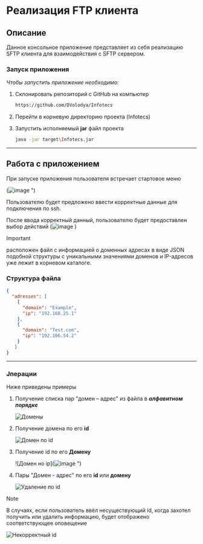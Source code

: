 # Реализация FTP клиента

## Описание

Данное консольное приложение представляет из себя реализацию SFTP клиента для взаимодействия с SFTP сервером.

### Запуск приложения

*Чтобы запустить приложение необходимо:*
1. Склонировать репозиторий с GitHub на компьютер
   ```sh
   https://github.com/DVolodya/Infotecs
    ```
2. Перейти в корневую директорию проекта (Infotecs)
   
3. Запустить исполняемый **jar** файл проекта
   ```sh
   java -jar target\Infotecs.jar
   ```
----
## Работа с приложением
При запуске приложения пользователя встречает стартовое меню

(![image](https://github.com/user-attachments/assets/6e769a3e-5054-4391-955c-3c66d193daee)
")

Пользователю будет предложено ввести корректные данные для подключения по ssh.

После ввода корректный данный, пользователю будет предоставлен выбор действий
(![image](https://github.com/user-attachments/assets/03e95a83-172f-424d-9016-b9603f349b8f)
)

>[!IMPORTANT]
>расположен файл с информацией о доменных адресах в виде JSON подобной
>структуры с уникальными значениями доменов и IP-адресов уже лежит в корневом каталоге.
>

### Структура файла

```json
{
  "adresses": [
    {
      "domain": "Example",
      "ip": "192.168.25.1"
    },
    {
      "domain": "Test.com",
      "ip": "192.166.54.2"
    }
   ]
}
```

----

### Jперации

Ниже приведены примеры 

1. Получение списка пар "домен – адрес" из файла в ***алфавитном порядке***

   ![Домены](![image](https://github.com/user-attachments/assets/fdf3cac9-8892-4f70-9898-d51a84b3b9ef)
)

2. Получение домена по его **id**

    ![Домен по id](![image](https://github.com/user-attachments/assets/162ba1a4-f682-41a9-96ad-13bcc0ae49d8)
)

3. Получение id по его **Домену**

   ![Домен но ip](![image](https://github.com/user-attachments/assets/24e88703-4760-4a1a-ac95-1c0784ce5fa2)
")


5. Пары "Домен - адрес" по его **id** или **домену**

    ![Удаление по id](![image](https://github.com/user-attachments/assets/499868ac-c741-4ba1-b51a-80bbb01a6e66)
)

>[!NOTE]
 >В случаях, если пользователь ввёл несуществующий id,
 >когда захотел получить или удалить информацию, будет
 >отображено соответствующее оповещение


![Некорректный id](![image](https://github.com/user-attachments/assets/8919205b-168d-4aa5-960c-3b2c743c3e9c)
)
